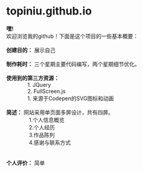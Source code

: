 # topiniu.github.io
**嘿!**<br>
欢迎浏览我的github！下面是这个项目的一些基本概要：<br><br>
**创建目的：** 展示自己<br><br>
**制作耗时：** 三个星期主要代码编写，两个星期细节优化。<br><br>
**使用到的第三方资源：** <br>
&emsp;&emsp;&emsp;&emsp;1. JQuery<br>
&emsp;&emsp;&emsp;&emsp;2. FullScreen.js<br>
&emsp;&emsp;&emsp;&emsp;1. 来源于Codepen的SVG图标和动画<br>
<br>
**简述：** 网站采用单页面多屏设计，共有四屏。<br>
&emsp;&emsp;&emsp;&emsp; 1.个人信息概览<br>
&emsp;&emsp;&emsp;&emsp; 2.个人经历<br>
&emsp;&emsp;&emsp;&emsp; 3.作品陈列<br>
&emsp;&emsp;&emsp;&emsp; 4.感谢与联系方式<br>
<br><br>
**个人评价：** 简单<br>
